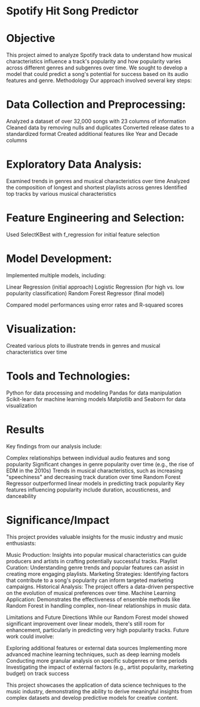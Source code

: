 # Spotify Hit Song Predictor
# Objective
This project aimed to analyze Spotify track data to understand how musical characteristics influence a track's popularity and how popularity varies across different genres and subgenres over time. We sought to develop a model that could predict a song's potential for success based on its audio features and genre.
Methodology
Our approach involved several key steps:

# Data Collection and Preprocessing:

Analyzed a dataset of over 32,000 songs with 23 columns of information
Cleaned data by removing nulls and duplicates
Converted release dates to a standardized format
Created additional features like Year and Decade columns


# Exploratory Data Analysis:

Examined trends in genres and musical characteristics over time
Analyzed the composition of longest and shortest playlists across genres
Identified top tracks by various musical characteristics


# Feature Engineering and Selection:

Used SelectKBest with f_regression for initial feature selection


# Model Development:

Implemented multiple models, including:

Linear Regression (initial approach)
Logistic Regression (for high vs. low popularity classification)
Random Forest Regressor (final model)


Compared model performances using error rates and R-squared scores


# Visualization:

Created various plots to illustrate trends in genres and musical characteristics over time



# Tools and Technologies:

Python for data processing and modeling
Pandas for data manipulation
Scikit-learn for machine learning models
Matplotlib and Seaborn for data visualization

# Results
Key findings from our analysis include:

Complex relationships between individual audio features and song popularity
Significant changes in genre popularity over time (e.g., the rise of EDM in the 2010s)
Trends in musical characteristics, such as increasing "speechiness" and decreasing track duration over time
Random Forest Regressor outperformed linear models in predicting track popularity
Key features influencing popularity include duration, acousticness, and danceability

# Significance/Impact
This project provides valuable insights for the music industry and music enthusiasts:

Music Production: Insights into popular musical characteristics can guide producers and artists in crafting potentially successful tracks.
Playlist Curation: Understanding genre trends and popular features can assist in creating more engaging playlists.
Marketing Strategies: Identifying factors that contribute to a song's popularity can inform targeted marketing campaigns.
Historical Analysis: The project offers a data-driven perspective on the evolution of musical preferences over time.
Machine Learning Application: Demonstrates the effectiveness of ensemble methods like Random Forest in handling complex, non-linear relationships in music data.

Limitations and Future Directions
While our Random Forest model showed significant improvement over linear models, there's still room for enhancement, particularly in predicting very high popularity tracks. Future work could involve:

Exploring additional features or external data sources
Implementing more advanced machine learning techniques, such as deep learning models
Conducting more granular analysis on specific subgenres or time periods
Investigating the impact of external factors (e.g., artist popularity, marketing budget) on track success

This project showcases the application of data science techniques to the music industry, demonstrating the ability to derive meaningful insights from complex datasets and develop predictive models for creative content.
